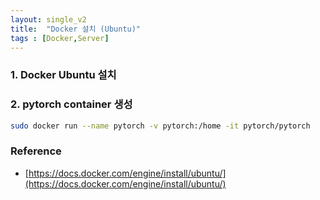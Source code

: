 ```yaml
---
layout: single_v2
title:  "Docker 설치 (Ubuntu)"
tags : [Docker,Server]
---
```


### 1. Docker Ubuntu 설치

### 2. pytorch container 생성
```bash
sudo docker run --name pytorch -v pytorch:/home -it pytorch/pytorch
```



### Reference
- [https://docs.docker.com/engine/install/ubuntu/](https://docs.docker.com/engine/install/ubuntu/)
